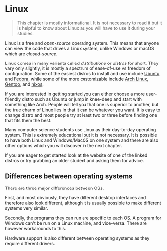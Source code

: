 # Linux

> This chapter is mostly informational. It is not necessary to read it but it is helpful to know about Linux as you will have to use it during your studies.

Linux is a free and _open-source_ operating system. This means that anyone can view the code that drives a Linux system, unlike Windows or macOS which are _closed-source_.

Linux comes in many variants called _distributions_ or _distros_ for short. They vary only slightly, it is mostly a spectrum of ease-of-use vs freedom of configuration. Some of the easiest distros to install and use include [Ubuntu]() and [Fedora](), while some of the more customizable include [Arch Linux](), [Gentoo](), and [nixos]().

If you are interested in getting started you can either choose a more user-friendly distro such as Ubuntu or jump in knee-deep and start with something like Arch. People will tell you that one is superior to another, but the true charm of Linux lies in that it can be whatever you want. It is easy to change distro and most people try at least two or three before finding one that fits them the best.

Many computer science students use Linux as their day-to-day operating system. This is extremely educational but it is not necessary. It is possible to have both Linux and Windows/MacOS on one system and there are also other options which you will discover in the next chapter.

If you are eager to get started look at the website of one of the linked distros or try grabbing an older student and asking them for advice.

## Differences between operating systems

There are three major differences between OSs.

First, and most obviously, they have different desktop interfaces and therefore also look different, although it is usually possible to make different systems very similar.

Secondly, the programs they can run are specific to each OS. A program for Windows can't be run on a Linux machine, and vice-versa. There are however workarounds to this.

Hardware support is also different between operating systems as they require different drivers.

<!--
## Benefits of Linux

## Disadvantages of Linux

- You cannot run Windows or macOS programs out of the box. -->
